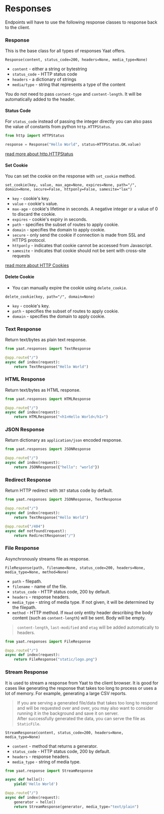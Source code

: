 # Responses

Endpoints will have to use the following response classes to response back to the client.

### Response

This is the base class for all types of responses Yaat offers.

`Response(content, status_code=200, headers=None, media_type=None)`

- `content` - either a string or bytestring
- `status_code` - HTTP status code
- `headers` - a dictionary of strings
- `media/type` - string that represents a type of the content

You do not need to pass `content-type` and `content-length`. It will be automatically added to the header.

#### Status Code

For `status_code` instead of passing the integer directly you can also pass the value of
constants from python `http.HTTPStatus`.

```python
from http import HTTPStatus

response = Response("Hello World", status=HTTPStatus.OK.value)
```

[read more about http.HTTPStatus](https://docs.python.org/3/library/http.html#http.HTTPStatus)

#### Set Cookie

You can set the cookie on the response with `set_cookie` method.

`set_cookie(key, value, max_age=None, expires=None, path="/", domain=None, secure=False, httponly=False, samesite="lax")`

- `key` - cookie's key.
- `value` - cookie's value.
- `max-age` - cookie's lifetime in seconds. A negative integer or a value of 0 to discard the cookie.
- `expires` - cookie's expiry in seconds.
- `path` - specifies the subset of routes to apply cookie.
- `domain` - specifies the domain to apply cookie.
- `secure` - only send the cookie if connection is made from SSL and HTTPS protocol.
- `httponly` - indicates that cookie cannot be accessed from Javascript.
- `samesite` - indicates that cookie should not be sent with cross-site requests

[read more about HTTP Cookies](https://developer.mozilla.org/en-US/docs/Web/HTTP/Cookies)

#### Delete Cookie

- You can manually expire the cookie using `delete_cookie`.

`delete_cookie(key, path="/", domain=None)`

- `key` - cookie's key.
- `path` - specifies the subset of routes to apply cookie.
- `domain` - specifies the domain to apply cookie.

### Text Response

Return text/bytes as plain text response.

```python
from yaat.responses import TextResponse

@app.route("/")
async def index(request):
    return TextResponse("Hello World")
```

### HTML Response

Return text/bytes as HTML response.

```python
from yaat.responses import HTMLResponse

@app.route("/")
async def index(request):
    return HTMLResponse("<h1>Hello World</h1>")
```

### JSON Response

Return dictionary as `application/json` encoded response.

```python
from yaat.responses import JSONResponse

@app.route("/")
async def index(request):
    return JSONResponse({"hello": "world"})
```

### Redirect Response

Return HTTP redirect with `307` status code by default.

```python
from yaat.responses import JSONResponse, TextResponse

@app.route("/")
async def index(request):
    return TextResponse("Hello World")

@app.route("/404")
async def notfound(request):
    return RedirectResponse("/")
```

### File Response

Asynchronously streams file as response.

`FileResponse(path, filename=None, status_code=200, headers=None, media_type=None, method=None)`

- `path` - filepath.
- `filename` - name of the file.
- `status_code` - HTTP status code, 200 by default.
- `headers` - response headers.
- `media_type` - string of media type. If not given, it will be determined by the filepath.
- `method` - HTTP method. If `Head` only entity header describing the body content (such as `content-length`) will be sent. Body will be empty.

> `content-length`, `last-modified` and `etag` will be added automatically to headers.

```python
from yaat.responses import FileResponse

@app.route("/")
async def index(request):
    return FileResponse("static/logo.png")
```

### Stream Response

It is used to stream a response from Yaat to the client browser. It is good for cases like generating the response that takes too long to process or uses a lot of memory. For example, generating a large CSV reports.

> If you are serving a generated file/data that takes too long to respond and will be requested over and over, you may also want to consider running it in the background and save it on server.  
> After successfully generated the data, you can serve the file as `StaticFile`.

`StreamResponse(content, status_code=200, headers=None, media_type=None)`

- `content` - method that returns a generator.
- `status_code` - HTTP status code, 200 by default.
- `headers` - response headers.
- `media_type` - string of media type.

```python
from yaat.response import StreamResponse

async def hello():
    yield('Hello World')

@app.route("/")
async def index(request):
    generator = hello()
    return StreamResponse(generator, media_type="text/plain")
```